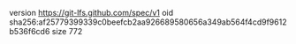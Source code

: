 version https://git-lfs.github.com/spec/v1
oid sha256:af25779399339c0beefcb2aa926689580656a349ab564f4cd9f9612b536f6cd6
size 772
